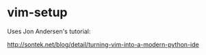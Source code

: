 vim-setup
=========

Uses Jon Andersen's tutorial:

http://sontek.net/blog/detail/turning-vim-into-a-modern-python-ide

